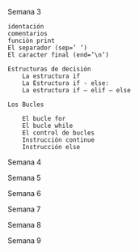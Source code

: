 Semana 3

    identación
    comentarios
    funciòn print
    El separador (sep=’ ‘)
    El caracter final (end=’\n’)

    Estructuras de decisión
        La estructura if
        La Estructura if - else:
        La estructura if – elif – else

    Los Bucles

        El bucle for
        El bucle while
        El control de bucles
        Instrucción continue
        Instrucción else

Semana 4

Semana 5

Semana 6

Semana 7

Semana 8

Semana 9









